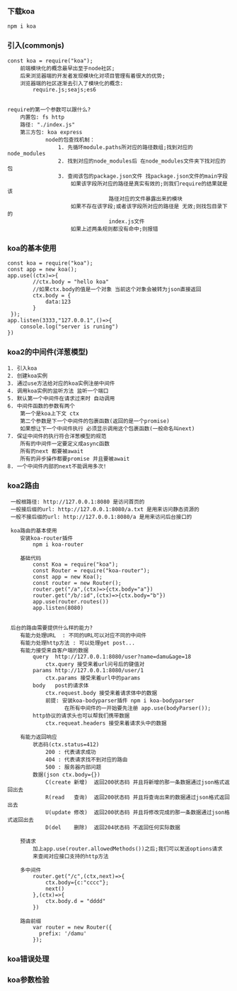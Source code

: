 ### 下载koa
    npm i koa

### 引入(commonjs)
    const koa = require("koa");
        前端模块化的概念最早出至于node社区;
        后来浏览器端的开发者发现模块化对项目管理有着很大的优势;
        浏览器端的社区逐渐去引入了模块化的概念:
            require.js;seajs;es6


    require的第一个参数可以跟什么?
        内置包: fs http
        路径: "./index.js"
        第三方包: koa express
                node的包查找机制：
                    1. 先循环module.paths所对应的路径数组;找到对应的node_modules
                    2. 找到对应的node_modules后 在node_modules文件夹下找对应的包
                    3. 查阅该包的package.json文件 找package.json文件的main字段
                        如果该字段所对应的路径是真实有效的;则我们require的结果就是该
                                    路径对应的文件暴露出来的模块
                        如果不存在该字段;或者该字段所对应的路径是 无效;则找包目录下的
                                    index.js文件
                        如果上述两条规则都没有命中;则报错

### koa的基本使用
    const koa = require("koa");
    const app = new koa();
    app.use((ctx)=>{
            //ctx.body = "hello koa"
            //如果ctx.body的值是一个对象 当前这个对象会被转为json直接返回
            ctx.body = {
                data:123
            }
     });
    app.listen(3333,"127.0.0.1",()=>{
        console.log("server is runing")
    })


### koa2的中间件(洋葱模型)
    1. 引入koa
    2. 创建koa实例
    3. 通过use方法给对应的koa实例注册中间件
    4. 调用koa实例的监听方法 监听一个端口
    5. 默认第一个中间件在请求过来时 自动调用
    6. 中间件函数的参数有两个
        第一个是koa上下文 ctx
        第二个参数是下一个中间件的包裹函数(返回的是一个promise)
        如果想让下一个中间件执行 必须显示调用这个包裹函数(一般命名叫next)
    7. 保证中间件的执行符合洋葱模型的规范
        所有的中间件一定要定义成async函数
        所有的next 都要被await
        所有的异步操作都要promise 并且要被await
    8. 一个中间件内部的next不能调用多次!

###  koa2路由
     一般根路径: http://127.0.0.1:8080 是访问首页的
     一般接后缀的url: http://127.0.0.1:8080/a.txt 是用来访问静态资源的
     一般不接后缀的url: http://127.0.0.1:8080/a 是用来访问后台接口的

     koa路由的基本使用
        安装koa-router插件
            npm i koa-router

        基础代码
            const Koa = require("koa");
            const Router = require("koa-router");
            const app = new Koa();
            const router = new Router();
            router.get("/a",(ctx)=>{ctx.body="a"})
            router.get("/b/:id",(ctx)=>{ctx.body="b"})
            app.use(router.routes())
            app.listen(8080)


     后台的路由需要提供什么样的能力?
        有能力处理URL  : 不同的URL可以对应不同的中间件
        有能力处理http方法 : 可以处理get post...
        有能力接受来自客户端的数据
            query  http://127.0.0.1:8080/user?name=damu&age=18
                ctx.query 接受来着url问号后的键值对
            params http://127.0.0.1:8080/user/1
                ctx.params 接受来着url中的params
            body   post的请求体
                ctx.request.body 接受来着请求体中的数据
                前提: 安装koa-bodyparser插件 npm i koa-bodyparser
                      在所有中间件的一开始要先注册 app.use(bodyParser());
            http协议的请求头也可以帮我们携带数据
                ctx.requeat.headers 接受来着请求头中的数据

        有能力返回响应
            状态码(ctx.status=412)
                200 : 代表请求成功
                404 : 代表请求找不到对应的路由
                500 : 服务器内部问题
            数据(json ctx.body={})
                C(create 新增)  返回200状态码 并且将新增的那一条数据通过json格式返回出去
                R(read   查询)  返回200状态码 并且将查询出来的数据通过json格式返回出去
                U(update 修改)  返回200状态码 并且将修改完成的那一条数据通过json格式返回出去
                D(del    删除)  返回204状态码 不返回任何实际数据

        预请求
            加上app.use(router.allowedMethods())之后;我们可以发送options请求
            来查阅对应接口支持的http方法

        多中间件
            router.get("/c",(ctx,next)=>{
                ctx.body={c:"cccc"};
                next()
            },(ctx)=>{
                ctx.body.d = "dddd"
            })

        路由前缀
            var router = new Router({
              prefix: '/damu'
            });

### koa错误处理
### koa参数检验